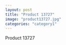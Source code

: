 ```yaml
---
layout: post
title: "Product 13727"
image: "product13727.jpg"
categories: "category1"
---
```

Product 13727
